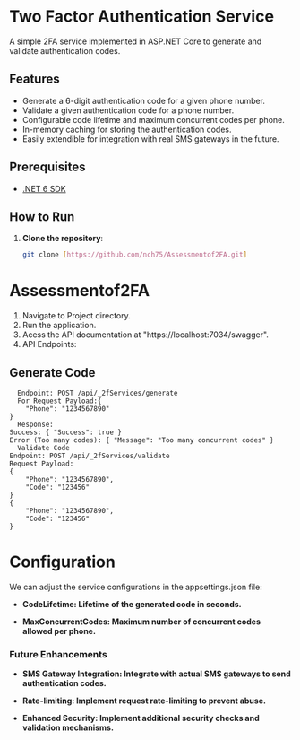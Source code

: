 # Two Factor Authentication Service

A simple 2FA service implemented in ASP.NET Core to generate and validate authentication codes.

##  Features

- Generate a 6-digit authentication code for a given phone number.
- Validate a given authentication code for a phone number.
- Configurable code lifetime and maximum concurrent codes per phone.
- In-memory caching for storing the authentication codes.
- Easily extendible for integration with real SMS gateways in the future.

##  Prerequisites

- [.NET 6 SDK](https://dotnet.microsoft.com/download/dotnet/6.0)

## How to Run

1. **Clone the repository**:
   ```bash
   git clone [https://github.com/nch75/Assessmentof2FA.git]
# Assessmentof2FA
1. Navigate to Project directory.
2. Run the application.
3. Acess the API documentation at "https://localhost:7034/swagger".
4. API Endpoints:
##  Generate Code
```  
  Endpoint: POST /api/_2fServices/generate
  For Request Payload:{
    "Phone": "1234567890"
}
  Response:
Success: { "Success": true }
Error (Too many codes): { "Message": "Too many concurrent codes" }
  Validate Code
Endpoint: POST /api/_2fServices/validate
Request Payload:
{
    "Phone": "1234567890",
    "Code": "123456"
}
{
    "Phone": "1234567890",
    "Code": "123456"
}
```
# Configuration
   We can adjust the service configurations in the appsettings.json file:
-  __CodeLifetime: Lifetime of the generated code in seconds.__
*  __MaxConcurrentCodes: Maximum number of concurrent codes allowed per phone.__

### Future Enhancements
*   __SMS Gateway Integration: Integrate with actual SMS gateways to send authentication codes.__
-  __Rate-limiting: Implement request rate-limiting to prevent abuse.__
+  __Enhanced Security: Implement additional security checks and validation mechanisms.__


